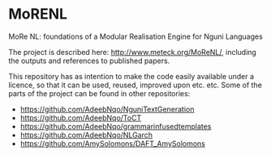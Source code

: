 # MoRENL
MoRe NL: foundations of a Modular Realisation Engine for Nguni Languages

The project is described here: http://www.meteck.org/MoReNL/, including the outputs and references to published papers.

This repository has as intention to make the code easily available under a licence, so that it can be used, reused, improved upon etc. etc. Some of the parts of the project can be found in other repositories:
* https://github.com/AdeebNqo/NguniTextGeneration
* https://github.com/AdeebNqo/ToCT
* https://github.com/AdeebNqo/grammarinfusedtemplates
* https://github.com/AdeebNqo/NLGarch
* https://github.com/AmySolomons/DAFT_AmySolomons 
